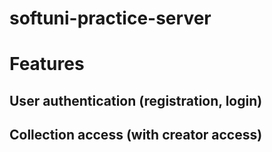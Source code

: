 # softuni-practice-server

# Features
## User authentication (registration, login)
## Collection access (with creator access)
